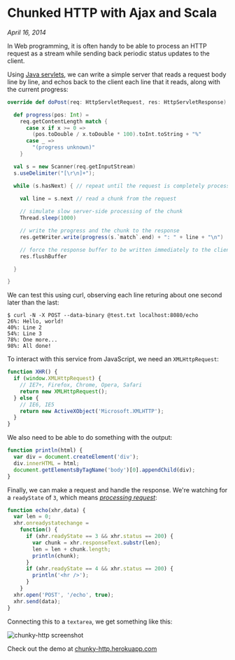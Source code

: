 # Chunked HTTP with Ajax and Scala

*April 16, 2014*

In Web programming, it is often handy to be able to process an HTTP request as 
a stream while sending back periodic status updates to the client.

Using [Java servlets](http://en.wikipedia.org/wiki/Java_Servlet), we can write 
a simple server that reads a request body line by line, and echos back to the 
client each line that it reads, along with the current progress:

```scala
override def doPost(req: HttpServletRequest, res: HttpServletResponse) {

  def progress(pos: Int) =
    req.getContentLength match {
      case x if x >= 0 =>
        (pos.toDouble / x.toDouble * 100).toInt.toString + "%"
      case _ =>
        "(progress unknown)"
    }

  val s = new Scanner(req.getInputStream)
  s.useDelimiter("[\r\n]+");

  while (s.hasNext) { // repeat until the request is completely processed

    val line = s.next // read a chunk from the request
      
    // simulate slow server-side processing of the chunk
    Thread.sleep(1000)

    // write the progress and the chunk to the response
    res.getWriter.write(progress(s.`match`.end) + ": " + line + "\n")

    // force the response buffer to be written immediately to the client
    res.flushBuffer

  }

}
```

We can test this using curl, observing each line returing about one second 
later than the last:

```
$ curl -N -X POST --data-binary @test.txt localhost:8080/echo
26%: Hello, world!
40%: Line 2
54%: Line 3
78%: One more...
98%: All done!
```

To interact with this service from JavaScript, we need an `XMLHttpRequest`:

```javascript
function XHR() {
  if (window.XMLHttpRequest) {
    // IE7+, Firefox, Chrome, Opera, Safari
    return new XMLHttpRequest();
  } else {
    // IE6, IE5
    return new ActiveXObject('Microsoft.XMLHTTP');
  }
}
```

We also need to be able to do something with the output:

```javascript
function println(html) {
  var div = document.createElement('div');
  div.innerHTML = html;
  document.getElementsByTagName('body')[0].appendChild(div);
}
```

Finally, we can make a request and handle the response.  We're watching for a 
`readyState` of `3`, which means [*processing request*](http://www.w3schools.com/ajax/ajax_xmlhttprequest_onreadystatechange.asp):

```javascript
function echo(xhr,data) {
  var len = 0;
  xhr.onreadystatechange =
    function() {
      if (xhr.readyState == 3 && xhr.status == 200) {
        var chunk = xhr.responseText.substr(len);
        len = len + chunk.length; 
        println(chunk);
      }
      if (xhr.readyState == 4 && xhr.status == 200) {
        println('<hr />');
      }
    }
  xhr.open('POST', '/echo', true);
  xhr.send(data);
}
```

Connecting this to a `textarea`, we get something like this:

![chunky-http screenshot](https://raw.githubusercontent.com/earldouglas/xwp-template/chunky/readme/chunky-http.png)

Check out the demo at [chunky-http.herokuapp.com](http://chunky-http.herokuapp.com/)
